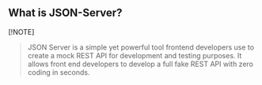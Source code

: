 ## What is JSON-Server?
[!NOTE]
> JSON Server is a simple yet powerful tool frontend developers use to create a mock REST API for development and testing purposes. It allows front end developers to develop a full fake REST API with zero coding in seconds.

